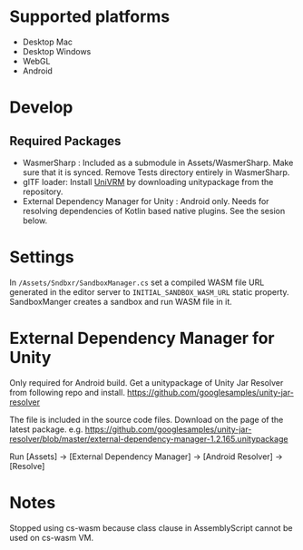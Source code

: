 # Supported platforms
- Desktop Mac
- Desktop Windows
- WebGL
- Android

# Develop

## Required Packages
- WasmerSharp : Included as a submodule in Assets/WasmerSharp. Make sure that it is synced. Remove Tests directory entirely in WasmerSharp.
- glTF loader: Install [UniVRM](https://github.com/vrm-c/UniVRM) by downloading unitypackage from the repository.
- External Dependency Manager for Unity : Android only. Needs for resolving dependencies of Kotlin based native plugins. See the sesion below.

# Settings
In `/Assets/Sndbxr/SandboxManager.cs` set a compiled WASM file URL generated in the editor server to `INITIAL_SANDBOX_WASM_URL` static property.
SandboxManger creates a sandbox and run WASM file in it.

# External Dependency Manager for Unity
Only required for Android build.
Get a unitypackage of Unity Jar Resolver from following repo and install. https://github.com/googlesamples/unity-jar-resolver

The file is included in the source code files. Download on the page of the latest package. e.g. https://github.com/googlesamples/unity-jar-resolver/blob/master/external-dependency-manager-1.2.165.unitypackage

Run [Assets] -> [External Dependency Manager] -> [Android Resolver] -> [Resolve]

# Notes
Stopped using cs-wasm because class clause in AssemblyScript cannot be used on cs-wasm VM.
